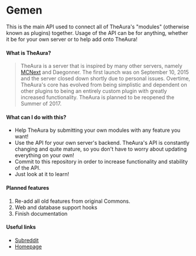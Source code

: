 # Gemen
This is the main API used to connect all of TheAura's "modules" (otherwise known as plugins) together. Usage of the API can be for anything, whether it be for your own server or to help add onto TheAura!

#### What is TheAura?
> TheAura is a server that is inspired by many other servers, namely [MCNext](https://www.reddit.com/r/MCNext/ "MCNext subreddit") and Daegonner. The first launch was on September 10, 2015 and the server closed down shortly due to personal issues. Overtime, TheAura's core has evolved from being simplistic and dependent on other plugins to being an entirely custom plugin with greatly increased functionality. TheAura is planned to be reopened the Summer of 2017.

#### What can I do with this?
* Help TheAura by submitting your own modules with any feature you want!
* Use the API for your own server's backend. TheAura's API is constantly changing and quite mature, so you don't have to worry about updating everything on your own!
* Commit to this repository in order to increase functionality and stability of the API.
* Just look at it to learn!

#### Planned features
1. Re-add all old features from original Commons.
2. Web and database support hooks
3. Finish documentation

#### Useful links
* [Subreddit](https://www.reddit.com/r/TheAura/)
* [Homepage](http://theaura.us/)
